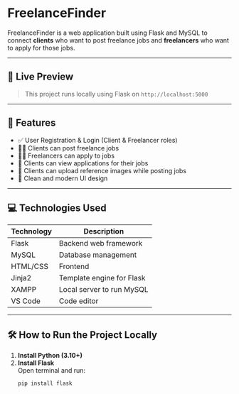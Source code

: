 # FreelanceFinder

FreelanceFinder is a web application built using Flask and MySQL to connect **clients** who want to post freelance jobs and **freelancers** who want to apply for those jobs.

---

## 🔗 Live Preview

> This project runs locally using Flask on `http://localhost:5000`

---

## 📌 Features

- ✅ User Registration & Login (Client & Freelancer roles)
- 🧑‍💻 Clients can post freelance jobs
- 🧑‍🎓 Freelancers can apply to jobs
- 📄 Clients can view applications for their jobs
- 📸 Clients can upload reference images while posting jobs
- 🎨 Clean and modern UI design

---

## 💻 Technologies Used

| Technology | Description |
|------------|-------------|
| Flask      | Backend web framework |
| MySQL      | Database management |
| HTML/CSS   | Frontend |
| Jinja2     | Template engine for Flask |
| XAMPP      | Local server to run MySQL |
| VS Code    | Code editor |

---

## 🛠️ How to Run the Project Locally

1. **Install Python (3.10+)**
2. **Install Flask**  
   Open terminal and run:  
   ```bash
   pip install flask
